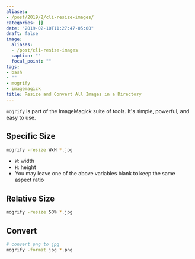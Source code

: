 ```yaml
---
aliases:
- /post/2019/2/cli-resize-images/
categories: []
date: "2019-02-10T11:27:47-05:00"
draft: false
image:
  aliases:
  - /post/cli-resize-images
  caption: ""
  focal_point: ""
tags:
- bash
- ""
- mogrify
- imagemagick
title: Resize and Convert All Images in a Directory
---
```


`mogrify` is part of the ImageMagick suite of tools.
It's simple, powerful, and easy to use.

<!--more-->

## Specific Size

```bash
mogrify -resize WxH *.jpg
```

- `W`: width
- `H`: height
- You may leave one of the above variables blank to keep the same aspect ratio

## Relative Size

```bash
mogrify -resize 50% *.jpg
```

## Convert

```bash
# convert png to jpg
mogrify -format jpg *.png
```
